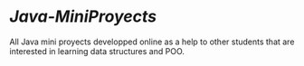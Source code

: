 # _Java-MiniProyects_
All Java mini proyects developped online as a help to other students that are interested in learning data structures and POO.
